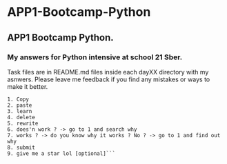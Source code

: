 # APP1-Bootcamp-Python

## APP1 Bootcamp Python. 
### My answers for Python intensive at school 21 Sber.


Task files are in README.md files inside each dayXX directory with my asnwers.
Please leave me feedback if you find any mistakes or ways to make it better.

```Don't just, copy paste.
1. Copy
2. paste
3. learn
4. delete
5. rewrite
6. does'n work ? -> go to 1 and search why
7. works ? -> do you know why it works ? No ? -> go to 1 and find out why
8. submit
9. give me a star lol [optional]```
